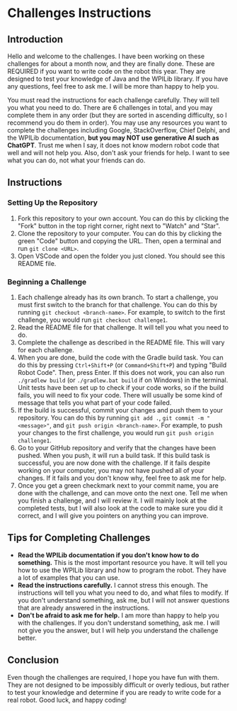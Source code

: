 # Challenges Instructions

## Introduction
Hello and welcome to the challenges. I have been working on these challenges for about a month now, and they are finally done. These are REQUIRED if you want to write code on the robot this year. They are designed to test your knowledge of Java and the WPILib library. If you have any questions, feel free to ask me. I will be more than happy to help you.

You must read the instructions for each challenge carefully. They will tell you what you need to do. There are 6 challenges in total, and you may complete them in any order (but they are sorted in ascending difficulty, so I recommend you do them in order). You may use any resources you want to complete the challenges including Google, StackOverflow, Chief Delphi, and the WPILib documentation, **but you may NOT use generative AI such as ChatGPT**. Trust me when I say, it does not know modern robot code that well and will not help you. Also, don't ask your friends for help. I want to see what you can do, not what your friends can do.

## Instructions
### Setting Up the Repository
1. Fork this repository to your own account. You can do this by clicking the "Fork" button in the top right corner, right next to "Watch" and "Star".
2. Clone the repository to your computer. You can do this by clicking the green "Code" button and copying the URL. Then, open a terminal and run `git clone <URL>`.
3. Open VSCode and open the folder you just cloned. You should see this README file.

### Beginning a Challenge
1. Each challenge already has its own branch. To start a challenge, you must first switch to the branch for that challenge. You can do this by running `git checkout <branch-name>`. For example, to switch to the first challenge, you would run `git checkout challenge1`.
2. Read the README file for that challenge. It will tell you what you need to do.
3. Complete the challenge as described in the README file. This will vary for each challenge.
4. When you are done, build the code with the Gradle build task. You can do this by pressing `Ctrl+Shift+P` (or `Command+Shift+P`) and typing "Build Robot Code". Then, press Enter. If this does not work, you can also run `./gradlew build` (or `./gradlew.bat build` if on Windows) in the terminal. Unit tests have been set up to check if your code works, so if the build fails, you will need to fix your code. There will usually be some kind of message that tells you what part of your code failed.
5. If the build is successful, commit your changes and push them to your repository. You can do this by running `git add .`, `git commit -m "<message>"`, and `git push origin <branch-name>`. For example, to push your changes to the first challenge, you would run `git push origin challenge1`.
6. Go to your GitHub repository and verify that the changes have been pushed. When you push, it will run a build task. If this build task is successful, you are now done with the challenge. If it fails despite working on your computer, you may not have pushed all of your changes. If it fails and you don't know why, feel free to ask me for help.
7. Once you get a green checkmark next to your commit name, you are done with the challenge, and can move onto the next one. Tell me when you finish a challenge, and I will review it. I will mainly look at the completed tests, but I will also look at the code to make sure you did it correct, and I will give you pointers on anything you can improve.

## Tips for Completing Challenges
- **Read the WPILib documentation if you don't know how to do something.** This is the most important resource you have. It will tell you how to use the WPILib library and how to program the robot. They have a lot of examples that you can use.
- **Read the instructions carefully.** I cannot stress this enough. The instructions will tell you what you need to do, and what files to modify. If you don't understand something, ask me, but I will not answer questions that are already answered in the instructions.
- **Don't be afraid to ask me for help.** I am more than happy to help you with the challenges. If you don't understand something, ask me. I will not give you the answer, but I will help you understand the challenge better.

## Conclusion
Even though the challenges are required, I hope you have fun with them. They are not designed to be impossibly difficult or overly tedious, but rather to test your knowledge and determine if you are ready to write code for a real robot. Good luck, and happy coding!